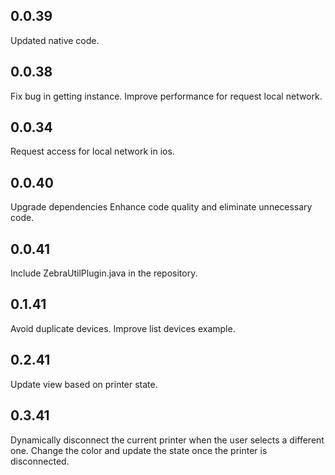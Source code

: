 ## 0.0.39
Updated native code.

## 0.0.38
Fix bug in getting instance.
Improve performance for request local network.

## 0.0.34
Request access for local network in ios.


## 0.0.40
Upgrade dependencies 
Enhance code quality and eliminate unnecessary code.

## 0.0.41
Include ZebraUtilPlugin.java in the repository.

## 0.1.41 
Avoid duplicate devices.
Improve list devices example.

## 0.2.41
Update view based on printer state.

## 0.3.41
Dynamically disconnect the current printer when the user selects a different one.
Change the color and update the state once the printer is disconnected.